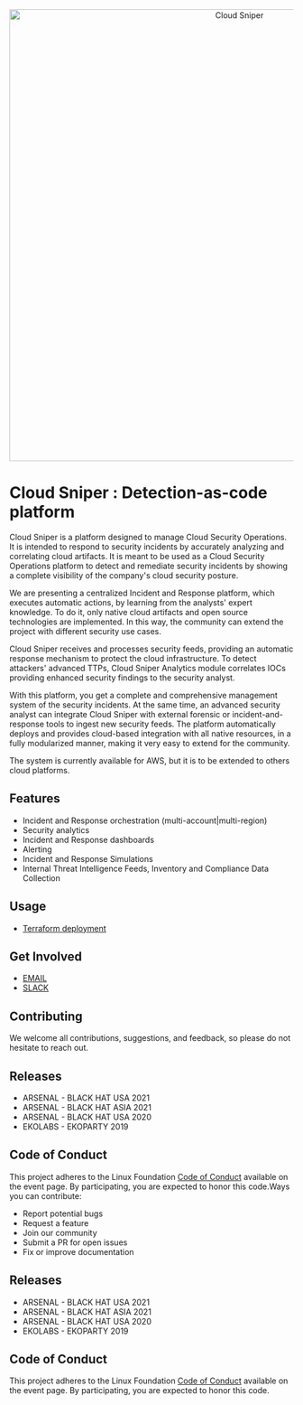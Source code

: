 <div align="center">
  <img src="./images/dashboard.png" alt="Cloud Sniper" width="800px">
</div>

# Cloud Sniper : Detection-as-code platform

Cloud Sniper is a platform designed to manage Cloud Security Operations. It is intended to respond to security incidents by accurately analyzing and correlating cloud artifacts. It is meant to be used as a Cloud Security Operations platform to detect and remediate security incidents by showing a complete visibility of the company's cloud security posture.

We are presenting a centralized Incident and Response platform, which executes automatic actions, by learning from the analysts' expert knowledge. To do it, only native cloud artifacts and open source technologies are implemented. In this way, the community can extend the project with different security use cases.

Cloud Sniper receives and processes security feeds, providing an automatic response mechanism to protect the cloud infrastructure. To detect attackers' advanced TTPs, Cloud Sniper Analytics module correlates IOCs providing enhanced security findings to the security analyst.

With this platform, you get a complete and comprehensive management system of the security incidents. At the same time, an advanced security analyst can integrate Cloud Sniper with external forensic or incident-and-response tools to ingest new security feeds. The platform automatically deploys and provides cloud-based integration with all native resources, in a fully modularized manner, making it very easy to extend for the community.

The system is currently available for AWS, but it is to be extended to others cloud platforms.

## Features

- Incident and Response orchestration (multi-account|multi-region)
- Security analytics
- Incident and Response dashboards
- Alerting
- Incident and Response Simulations
- Internal Threat Intelligence Feeds, Inventory and Compliance Data Collection

## Usage

- [Terraform deployment](https://github.com/cloud-sniper/cloud-sniper/tree/master/terraform)

## Get Involved

- [EMAIL](mailto:cloudsniper.cba@gmail.com)
- [SLACK](https://join.slack.com/t/cloudsniper/shared_invite/zt-gdto90pu-C25tsP54IOqTZd8ykQHmTw)

## Contributing

We welcome all contributions, suggestions, and feedback, so please do not hesitate to reach out. 


## Releases
- ARSENAL - BLACK HAT USA 2021
- ARSENAL - BLACK HAT ASIA 2021
- ARSENAL - BLACK HAT USA 2020
- EKOLABS - EKOPARTY 2019

## Code of Conduct
This project adheres to the Linux Foundation [Code of Conduct](https://events.linuxfoundation.org/about/code-of-conduct/) available on the event page. By participating, you are expected to honor this code.Ways you can contribute:
- Report potential bugs 
- Request a feature
- Join our community
- Submit a PR for open issues
- Fix or improve documentation

## Releases

- ARSENAL - BLACK HAT USA 2021
- ARSENAL - BLACK HAT ASIA 2021
- ARSENAL - BLACK HAT USA 2020
- EKOLABS - EKOPARTY 2019

## Code of Conduct

This project adheres to the Linux Foundation [Code of Conduct](https://events.linuxfoundation.org/about/code-of-conduct/) available on the event page. By participating, you are expected to honor this code.